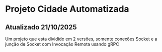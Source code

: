 # Projeto Cidade Automatizada

## Atualizado 21/10/2025


Um projeto que esta dividido em 2 versões, somente conexões Socket e a junção de Socket com Invocação Remota usando gRPC
